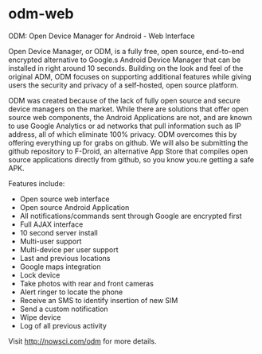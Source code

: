 odm-web
=======

ODM: Open Device Manager for Android - Web Interface

Open Device Manager, or ODM, is a fully free, open source, end-to-end encrypted alternative to Google.s Android Device Manager that can be installed in right around 10 seconds. Building on the look and feel of the original ADM, ODM focuses on supporting additional features while giving users the security and privacy of a self-hosted, open source platform.

ODM was created because of the lack of fully open source and secure device managers on the market. While there are solutions that offer open source web components, the Android Applications are not, and are known to use Google Analytics or ad networks that pull information such as IP address, all of which eliminate 100% privacy. ODM overcomes this by offering everything up for grabs on github. We will also be submitting the github repository to F-Droid, an alternative App Store that compiles open source applications directly from github, so you know you.re getting a safe APK.

Features include:

- Open source web interface
- Open source Android Application
- All notifications/commands sent through Google are encrypted first
- Full AJAX interface
- 10 second server install
- Multi-user support
- Multi-device per user support
- Last and previous locations
- Google maps integration
- Lock device
- Take photos with rear and front cameras
- Alert ringer to locate the phone
- Receive an SMS to identify insertion of new SIM
- Send a custom notification
- Wipe device
- Log of all previous activity

Visit http://nowsci.com/odm for more details.
